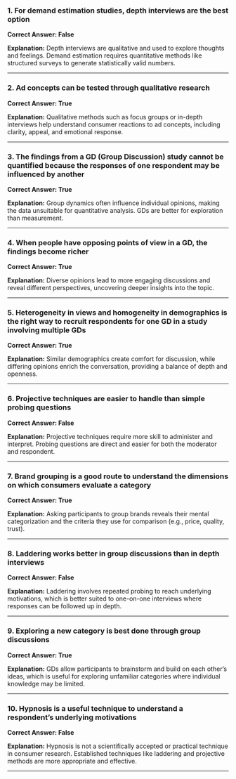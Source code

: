### 1. **For demand estimation studies, depth interviews are the best option**

**Correct Answer: False**

**Explanation:** Depth interviews are qualitative and used to explore thoughts and feelings. Demand estimation requires quantitative methods like structured surveys to generate statistically valid numbers.

---

### 2. **Ad concepts can be tested through qualitative research**

**Correct Answer: True**

**Explanation:** Qualitative methods such as focus groups or in-depth interviews help understand consumer reactions to ad concepts, including clarity, appeal, and emotional response.

---

### 3. **The findings from a GD (Group Discussion) study cannot be quantified because the responses of one respondent may be influenced by another**

**Correct Answer: True**

**Explanation:** Group dynamics often influence individual opinions, making the data unsuitable for quantitative analysis. GDs are better for exploration than measurement.

---

### 4. **When people have opposing points of view in a GD, the findings become richer**

**Correct Answer: True**

**Explanation:** Diverse opinions lead to more engaging discussions and reveal different perspectives, uncovering deeper insights into the topic.

---

### 5. **Heterogeneity in views and homogeneity in demographics is the right way to recruit respondents for one GD in a study involving multiple GDs**

**Correct Answer: True**

**Explanation:** Similar demographics create comfort for discussion, while differing opinions enrich the conversation, providing a balance of depth and openness.

---

### 6. **Projective techniques are easier to handle than simple probing questions**

**Correct Answer: False**

**Explanation:** Projective techniques require more skill to administer and interpret. Probing questions are direct and easier for both the moderator and respondent.

---

### 7. **Brand grouping is a good route to understand the dimensions on which consumers evaluate a category**

**Correct Answer: True**

**Explanation:** Asking participants to group brands reveals their mental categorization and the criteria they use for comparison (e.g., price, quality, trust).

---

### 8. **Laddering works better in group discussions than in depth interviews**

**Correct Answer: False**

**Explanation:** Laddering involves repeated probing to reach underlying motivations, which is better suited to one-on-one interviews where responses can be followed up in depth.

---

### 9. **Exploring a new category is best done through group discussions**

**Correct Answer: True**

**Explanation:** GDs allow participants to brainstorm and build on each other’s ideas, which is useful for exploring unfamiliar categories where individual knowledge may be limited.

---

### 10. **Hypnosis is a useful technique to understand a respondent’s underlying motivations**

**Correct Answer: False**

**Explanation:** Hypnosis is not a scientifically accepted or practical technique in consumer research. Established techniques like laddering and projective methods are more appropriate and effective.

---